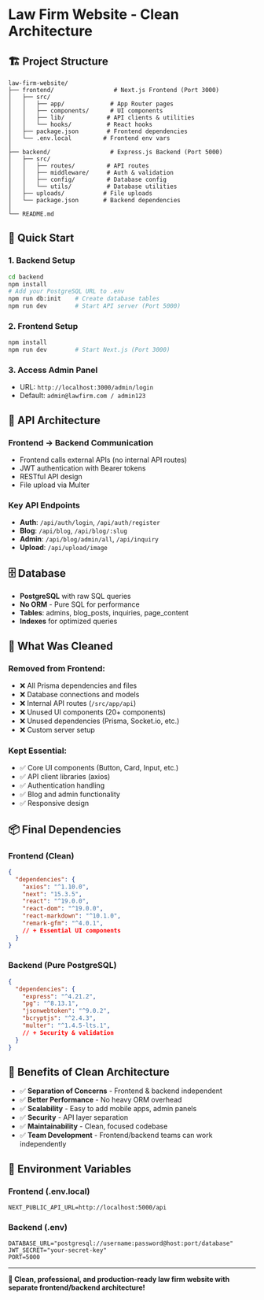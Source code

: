 # Law Firm Website - Clean Architecture

## 🏗️ **Project Structure**

```
law-firm-website/
├── frontend/                 # Next.js Frontend (Port 3000)
│   ├── src/
│   │   ├── app/             # App Router pages
│   │   ├── components/      # UI components
│   │   ├── lib/            # API clients & utilities
│   │   └── hooks/          # React hooks
│   ├── package.json        # Frontend dependencies
│   └── .env.local         # Frontend env vars
│
├── backend/                 # Express.js Backend (Port 5000)
│   ├── src/
│   │   ├── routes/         # API routes
│   │   ├── middleware/     # Auth & validation
│   │   ├── config/         # Database config
│   │   └── utils/          # Database utilities
│   ├── uploads/           # File uploads
│   └── package.json       # Backend dependencies
│
└── README.md
```

## 🚀 **Quick Start**

### **1. Backend Setup**
```bash
cd backend
npm install
# Add your PostgreSQL URL to .env
npm run db:init    # Create database tables
npm run dev        # Start API server (Port 5000)
```

### **2. Frontend Setup**
```bash
npm install
npm run dev        # Start Next.js (Port 3000)
```

### **3. Access Admin Panel**
- URL: `http://localhost:3000/admin/login`
- Default: `admin@lawfirm.com / admin123`

## 📡 **API Architecture**

### **Frontend → Backend Communication**
- Frontend calls external APIs (no internal API routes)
- JWT authentication with Bearer tokens
- RESTful API design
- File upload via Multer

### **Key API Endpoints**
- **Auth**: `/api/auth/login`, `/api/auth/register`
- **Blog**: `/api/blog`, `/api/blog/:slug`
- **Admin**: `/api/blog/admin/all`, `/api/inquiry`
- **Upload**: `/api/upload/image`

## 🗄️ **Database**

- **PostgreSQL** with raw SQL queries
- **No ORM** - Pure SQL for performance
- **Tables**: admins, blog_posts, inquiries, page_content
- **Indexes** for optimized queries

## 🧹 **What Was Cleaned**

### **Removed from Frontend:**
- ❌ All Prisma dependencies and files
- ❌ Database connections and models
- ❌ Internal API routes (`/src/app/api`)
- ❌ Unused UI components (20+ components)
- ❌ Unused dependencies (Prisma, Socket.io, etc.)
- ❌ Custom server setup

### **Kept Essential:**
- ✅ Core UI components (Button, Card, Input, etc.)
- ✅ API client libraries (axios)
- ✅ Authentication handling
- ✅ Blog and admin functionality
- ✅ Responsive design

## 📦 **Final Dependencies**

### **Frontend (Clean)**
```json
{
  "dependencies": {
    "axios": "^1.10.0",
    "next": "15.3.5",
    "react": "^19.0.0",
    "react-dom": "^19.0.0",
    "react-markdown": "^10.1.0",
    "remark-gfm": "^4.0.1",
    // + Essential UI components
  }
}
```

### **Backend (Pure PostgreSQL)**
```json
{
  "dependencies": {
    "express": "^4.21.2",
    "pg": "^8.13.1",
    "jsonwebtoken": "^9.0.2",
    "bcryptjs": "^2.4.3",
    "multer": "^1.4.5-lts.1",
    // + Security & validation
  }
}
```

## 🎯 **Benefits of Clean Architecture**

- ✅ **Separation of Concerns** - Frontend & backend independent
- ✅ **Better Performance** - No heavy ORM overhead
- ✅ **Scalability** - Easy to add mobile apps, admin panels
- ✅ **Security** - API layer separation
- ✅ **Maintainability** - Clean, focused codebase
- ✅ **Team Development** - Frontend/backend teams can work independently

## 🔧 **Environment Variables**

### **Frontend (.env.local)**
```env
NEXT_PUBLIC_API_URL=http://localhost:5000/api
```

### **Backend (.env)**
```env
DATABASE_URL="postgresql://username:password@host:port/database"
JWT_SECRET="your-secret-key"
PORT=5000
```

---

**🎉 Clean, professional, and production-ready law firm website with separate frontend/backend architecture!**